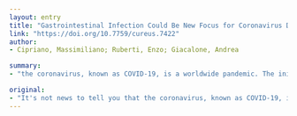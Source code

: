 ```yaml
---
layout: entry
title: "Gastrointestinal Infection Could Be New Focus for Coronavirus Diagnosis"
link: "https://doi.org/10.7759/cureus.7422"
author:
- Cipriano, Massimiliano; Ruberti, Enzo; Giacalone, Andrea

summary:
- "the coronavirus, known as COVID-19, is a worldwide pandemic. The initial outbreak of this novel virus in Wuhan in the Hubei province of China, first described in December 2019 has since moved on to being declared a pandesmic by the World Health Organization."

original:
- "It's not news to tell you that the coronavirus, known as COVID-19, is a worldwide pandemic. The initial outbreak of this novel virus in Wuhan in the Hubei province of China, first described in December 2019, has since moved on to being declared a pandemic by the World Health Organization. The classic description of COVID-19 is a respiratory illness that manifests with fever, dry cough, and dyspnea on exertion. However, gastrointestinal (GI) complication of COVID-19 is emerging as well. This was observed with similar viral respiratory illnesses, such as severe acute respiratory syndrome (SARS), which emerged in 2003, and the Middle East respiratory syndrome (MERS), which emerged in 2012. In a recently published, single-center case series of 138 consecutive hospitalized patients with confirmed COVID-19, investigators reported that approximately 10% of patients initially presented with GI symptoms, prior to the subsequent development of respiratory symptoms. Common and often very subtle symptoms included diarrhea, nausea, and abdominal pain, with a less common symptom being nonspecific GI illness. New studies are expanding our understanding of the possible fecal transmission of COVID-19. Assessment by polymerase chain reaction (PCR) has provided evidence of the virus in the stool and the oropharynx outside the nasopharynx and respiratory tract. Virus in the stool may be evident on presentation and last throughout the course of illness resolution for up to 12 days after the respiratory virus evidence is gone. In fact, in one of the most recent studies looking at 73 patients, approximately 24% remained positive in their stool for evidence of the virus, though not necessarily infection, after showing negative in respiratory samples. The Centers for Disease Control and Prevention (CDC) recommends that after two negative respiratory tests separated by >/= 24 hours, patients can be dismissed from having transmissibility infection risk for COVID-19. The potential for fecal-oral transmission of COVID-19 needs to be strongly considered. Considering these cases and the lessons from SARS, many authors recommend that real-time reverse transcriptase-polymerase chain reaction (rRT-PCR) testing for severe acute respiratory syndrome coronavirus 2 (SARS-CoV-2) from feces should be performed routinely in SARS-CoV-2 patients."
---
```


